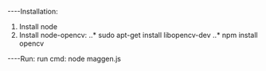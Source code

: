 ----Installation:
1. Install node
2. Install node-opencv:
..* sudo apt-get install libopencv-dev
..* npm install opencv


----Run:
run cmd: node maggen.js

